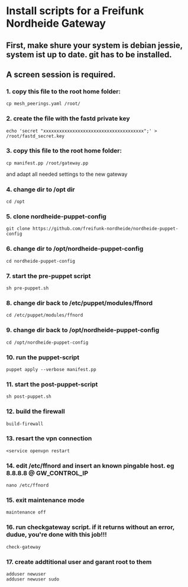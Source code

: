 # Install scripts for a Freifunk Nordheide Gateway

## First, make shure your system is debian jessie, system ist up to date. git has to be installed.
## A screen session is required. 

### 1. copy this file to the root home folder:
    cp mesh_peerings.yaml /root/

### 2. create the file with the fastd private key
    echo 'secret "xxxxxxxxxxxxxxxxxxxxxxxxxxxxxxxxxxxxxx";' > /root/fastd_secret.key

### 3. copy this file to the root home folder:
    cp manifest.pp /root/gateway.pp
and adapt all needed settings to the new gateway

### 4. change dir to /opt dir
    cd /opt
    
### 5. clone nordheide-puppet-config
    git clone https://github.com/freifunk-nordheide/nordheide-puppet-config

### 6. change dir to /opt/nordheide-puppet-config
    cd nordheide-puppet-config

### 7. start the pre-puppet script
    sh pre-puppet.sh
    
### 8. change dir back to /etc/puppet/modules/ffnord
    cd /etc/puppet/modules/ffnord
    
### 9. change dir back to /opt/nordheide-puppet-config
    cd /opt/nordheide-puppet-config
    
### 10. run the puppet-script
    puppet apply --verbose manifest.pp
    
### 11. start the post-puppet-script
    sh post-puppet.sh
    
### 12. build the firewall
    build-firewall
    
### 13. resart the vpn connection
    <service openvpn restart
    
### 14. edit /etc/ffnord and insert an known pingable host. eg 8.8.8.8 @ GW_CONTROL_IP
    nano /etc/ffnord
    
### 15. exit maintenance mode
    maintenance off
    
### 16. run checkgateway script. if it returns without an error, dudue, you're done with this job!!!
    check-gateway

### 17. create addtitional user and garant root to them

    adduser newuser
    adduser newuser sudo
